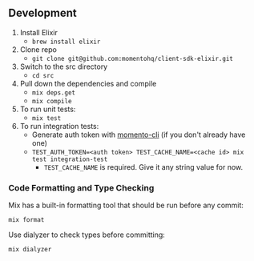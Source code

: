 ## Development

1. Install Elixir
    * `brew install elixir`
1. Clone repo
    * `git clone git@github.com:momentohq/client-sdk-elixir.git`
1. Switch to the src directory
    * `cd src`
1. Pull down the dependencies and compile
    * `mix deps.get`
    * `mix compile`
1. To run unit tests:
    * `mix test`
1. To run integration tests:
    * Generate auth token with [momento-cli](https://github.com/momentohq/momento-cli/) (if you don't already have one)
    * `TEST_AUTH_TOKEN=<auth token> TEST_CACHE_NAME=<cache id> mix test integration-test`
        * `TEST_CACHE_NAME` is required. Give it any string value for now.
      
### Code Formatting and Type Checking

Mix has a built-in formatting tool that should be run before any commit:

`mix format`

Use dialyzer to check types before committing:

`mix dialyzer`

